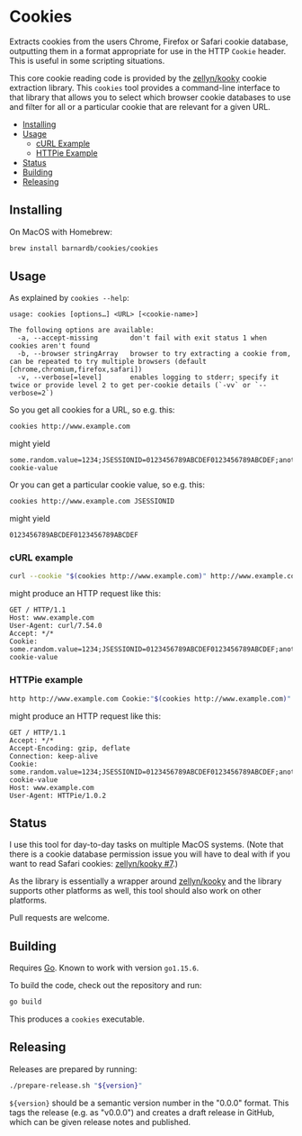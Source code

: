 Cookies
=======

Extracts cookies from the users Chrome, Firefox or Safari cookie database,
outputting them in a format appropriate for use in the HTTP `Cookie` header.
This is useful in some scripting situations.

This core cookie reading code is provided by the [zellyn/kooky] cookie extraction library.
This `cookies` tool provides a command-line interface to that library that
allows you to select which browser cookie databases to use and filter for all
or a particular cookie that are relevant for a given URL.

[zellyn/kooky]: https://github.com/zellyn/kooky


- [Installing](#installing)
- [Usage](#usage)
    - [cURL Example](#curl-example)
    - [HTTPie Example](#httpie-example)
- [Status](#status)
- [Building](#building)
- [Releasing](#releasing)


Installing
----------

On MacOS with Homebrew:

```bash
brew install barnardb/cookies/cookies
```


Usage
-----

As explained by `cookies --help`:
```text
usage: cookies [options…] <URL> [<cookie-name>]

The following options are available:
  -a, --accept-missing        don't fail with exit status 1 when cookies aren't found
  -b, --browser stringArray   browser to try extracting a cookie from, can be repeated to try multiple browsers (default [chrome,chromium,firefox,safari])
  -v, --verbose[=level]       enables logging to stderr; specify it twice or provide level 2 to get per-cookie details (`-vv` or `--verbose=2`)
```

So you get all cookies for a URL, so e.g. this:
```bash
cookies http://www.example.com
``` 
might yield
```
some.random.value=1234;JSESSIONID=0123456789ABCDEF0123456789ABCDEF;another_cookie:example-cookie-value
```

Or you can get a particular cookie value, so e.g. this:
```bash
cookies http://www.example.com JSESSIONID
``` 
might yield
```
0123456789ABCDEF0123456789ABCDEF
```

### cURL example

```bash
curl --cookie "$(cookies http://www.example.com)" http://www.example.com
```

might produce an HTTP request like this:

```http
GET / HTTP/1.1
Host: www.example.com
User-Agent: curl/7.54.0
Accept: */*
Cookie: some.random.value=1234;JSESSIONID=0123456789ABCDEF0123456789ABCDEF;another_cookie:example-cookie-value
```

### HTTPie example

```bash
http http://www.example.com Cookie:"$(cookies http://www.example.com)"
```

might produce an HTTP request like this:

```http
GET / HTTP/1.1
Accept: */*
Accept-Encoding: gzip, deflate
Connection: keep-alive
Cookie: some.random.value=1234;JSESSIONID=0123456789ABCDEF0123456789ABCDEF;another_cookie:example-cookie-value
Host: www.example.com
User-Agent: HTTPie/1.0.2
```


Status
------

I use this tool for day-to-day tasks on multiple MacOS systems.
(Note that there is a cookie database permission issue you will have to deal with if you want to read Safari cookies: [zellyn/kooky #7].)

[zellyn/kooky #7]: https://github.com/zellyn/kooky/issues/7

As the library is essentially a wrapper around [zellyn/kooky] and the library
supports other platforms as well, this tool should also work on other platforms.

Pull requests are welcome.


Building
--------

Requires [Go](https://golang.org/).
Known to work with version `go1.15.6`.

To build the code, check out the repository and run:
```bash
go build
```

This produces a `cookies` executable.


Releasing
---------

Releases are prepared by running:
```bash
./prepare-release.sh "${version}"
```
`${version}` should be a semantic version number in the "0.0.0" format.
This tags the release (e.g. as "v0.0.0") and creates a draft release in GitHub,
which can be given release notes and published.
